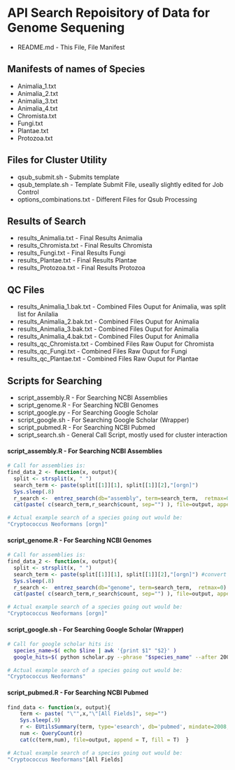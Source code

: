# API Search Repoisitory of Data for Genome Sequening

* README.md - This File, File Manifest

## Manifests of names of Species
* Animalia_1.txt
* Animalia_2.txt
* Animalia_3.txt
* Animalia_4.txt
* Chromista.txt
* Fungi.txt
* Plantae.txt
* Protozoa.txt

## Files for Cluster Utility
* qsub_submit.sh - Submits template
* qsub_template.sh - Template Submit File, useally slightly edited for Job Control
* options_combinations.txt - Different Files for Qsub Processing

## Results of Search
* results_Animalia.txt - Final Results Animalia
* results_Chromista.txt - Final Results Chromista
* results_Fungi.txt - Final Results Fungi
* results_Plantae.txt - Final Results Plantae
* results_Protozoa.txt - Final Results Protozoa

## QC Files
* results_Animalia_1.bak.txt - Combined Files Ouput for Animalia, was split list for Anilalia 
* results_Animalia_2.bak.txt - Combined Files Ouput for Animalia
* results_Animalia_3.bak.txt - Combined Files Ouput for Animalia
* results_Animalia_4.bak.txt - Combined Files Ouput for Animalia
* results_qc_Chromista.txt - Combined Files Raw Ouput for Chromista
* results_qc_Fungi.txt - Combined Files Raw Ouput for Fungi
* results_qc_Plantae.txt - Combined Files Raw Ouput for Plantae

## Scripts for Searching 
* script_assembly.R - For Searching NCBI Assemblies 
* script_genome.R - For Searching NCBI Genomes
* script_google.py - For Searching Google Scholar
* script_google.sh - For Searching Google Scholar (Wrapper)
* script_pubmed.R - For Searching NCBI Pubmed
* script_search.sh - General Call Script, mostly used for cluster interaction



#### script_assembly.R - For Searching NCBI Assemblies 
```R
# Call for assemblies is:
find_data_2 <- function(x, output){
  split <- strsplit(x, " ")
  search_term <- paste(split[[1]][1], split[[1]][2],"[orgn]") 
  Sys.sleep(.8)
  r_search <-  entrez_search(db="assembly", term=search_term,  retmax=0)
  cat(paste( c(search_term,r_search$count, sep="") ), file=output, append = T, fill = T)  }
  
# Actual example search of a species going out would be:
"Cryptococcus Neoformans [orgn]"
```
#### script_genome.R - For Searching NCBI Genomes
```R
# Call for assemblies is:
find_data_2 <- function(x, output){
  split <- strsplit(x, " ")
  search_term <- paste(split[[1]][1], split[[1]][2],"[orgn]") #convert to number
  Sys.sleep(.8)
  r_search <-  entrez_search(db="genome", term=search_term,  retmax=0)
  cat(paste( c(search_term,r_search$count, sep="") ), file=output, append = T, fill = T)  }
  
# Actual example search of a species going out would be:
"Cryptococcus Neoformans [orgn]"
```
#### script_google.sh - For Searching Google Scholar (Wrapper)
```bash
# Call for google scholar hits is:
  species_name=$( echo $line | awk '{print $1" "$2}' )
  google_hits=$( python scholar.py --phrase "$species_name" --after 2007 --before 2019 -c 0 --txt-globals --no-patents | awk 'NR==1{print $3}') # should not include 2007 and 2019
  
# Actual example search of a species going out would be:
"Cryptococcus Neoformans"
```
#### script_pubmed.R - For Searching NCBI Pubmed
```R
find_data <- function(x, output){
    term <- paste( "\"",x,"\"[All Fields]", sep="")
    Sys.sleep(.9)
    r <- EUtilsSummary(term, type='esearch', db='pubmed', mindate=2008, maxdate=2018) # Should include 2008 and 2018
    num <- QueryCount(r)
    cat(c(term,num), file=output, append = T, fill = T)  }
  
# Actual example search of a species going out would be:
"Cryptococcus Neoformans"[All Fields]
```


